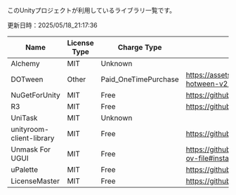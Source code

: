 このUnityプロジェクトが利用しているライブラリ一覧です。


更新日時：2025/05/18_21:17:36

| Name  | License Type | Charge Type | URL1 | URL2 | Memo1 | Use Lib | Add Date |
| -------------  | ------------- | ------------- | ------------- | ------------- | ------------- | ------------- | ------------- |
| Alchemy | MIT | Unknown |  |  |  |  | 2025/01/05_22:00:22 |
| DOTween | Other | Paid_OneTimePurchase | https://assetstore.unity.com/packages/tools/animation/dotween-hotween-v2-27676 |  |  |  | 2024/12/06_10:12:08 |
| NuGetForUnity | MIT | Free | https://github.com/GlitchEnzo/NuGetForUnity |  |  |  | 2024/12/06_10:13:18 |
| R3 | MIT | Free | https://github.com/Cysharp/R3 |  |  |  | 2024/12/06_10:05:44 |
| UniTask | MIT | Unknown |  |  |  |  | 2025/01/05_22:01:14 |
| unityroom-client-library | MIT | Free | https://github.com/naichilab/unityroom-client-library |  |  |  | 2024/12/06_10:05:44 |
| Unmask For UGUI | MIT | Free | https://github.com/mob-sakai/UnmaskForUGUI?tab=readme-ov-file#installation |  |  |  | 2024/12/06_11:53:34 |
| uPalette | MIT | Free | https://github.com/Haruma-K/uPalette |  |  |  | 2024/12/06_11:53:34 |
| LicenseMaster | MIT | Free | https://github.com/syskentokyo/unitylicensemaster |  |  |  | 2023/04/14_01:32:26 |
